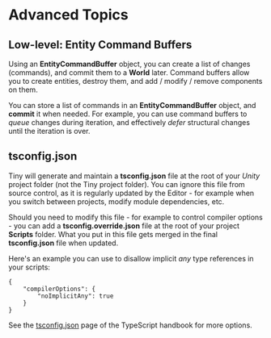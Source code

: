 # Advanced Topics


## **Low-level: Entity Command Buffers**

Using an **EntityCommandBuffer** object, you can create a list of changes (commands), and commit them to a **World** later. Command buffers allow you to create entities, destroy them, and add / modify / remove components on them.

You can store a list of commands in an **EntityCommandBuffer** object, and **commit** it when needed. For example, you can use command buffers to _queue_ changes during iteration, and effectively _defer_ structural changes until the iteration is over.


## **tsconfig.json**

Tiny will generate and maintain a **tsconfig.json** file at the root of your _Unity_ project folder (not the Tiny project folder). You can ignore this file from source control, as it is regularly updated by the Editor - for example when you switch between projects, modify module dependencies, etc.

Should you need to modify this file - for example to control compiler options - you can add a **tsconfig.override.json** file at the root of your project **Scripts** folder. What you put in this file gets merged in the final **tsconfig.json** file when updated.

Here's an example you can use to disallow implicit _any_ type references in your scripts:
```
{
    "compilerOptions": {
        "noImplicitAny": true
    }
}
```

See the [tsconfig.json](https://www.typescriptlang.org/docs/handbook/tsconfig-json.html) page of the TypeScript handbook for more options.
